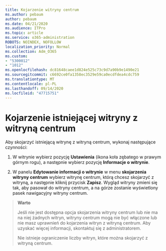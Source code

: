 ```yaml
---
title: Kojarzenie witryny centrum
ms.author: pebaum
author: pebaum
ms.date: 04/21/2020
ms.audience: ITPro
ms.topic: article
ms.service: o365-administration
ROBOTS: NOINDEX, NOFOLLOW
localization_priority: Normal
ms.collection: Adm_O365
ms.custom:
- "5300012"
- "1012"
ms.openlocfilehash: dc81648caee1d824e525c73c9d7a90b9e1490e21
ms.sourcegitcommit: c6692ce0fa1358ec3529e59ca0ecdfdea4cdc759
ms.translationtype: MT
ms.contentlocale: pl-PL
ms.lasthandoff: 09/14/2020
ms.locfileid: "47715751"
---
```

# <a name="associate-existing-site-with-a-hub-site"></a>Kojarzenie istniejącej witryny z witryną centrum

Aby skojarzyć istniejącą witrynę z witryną centrum, wykonaj następujące czynności:
  
1. W witrynie wybierz pozycję **Ustawienia** (ikona koła zębatego w prawym górnym rogu), a następnie wybierz pozycję **Informacje o witrynie**.

2. W panelu **Edytowanie informacji o witrynie** w menu **skojarzenia witryny centrum** wybierz witrynę centrum, którą chcesz skojarzyć z witryną, a następnie kliknij przycisk **Zapisz**. Wygląd witryny zmieni się tak, aby pasował do witryny centrum, a na górze zostanie wyświetlony pasek nawigacyjny witryny centrum.

>**Warto**
>
>Jeśli nie jest dostępna opcja skojarzenia witryny centrum lub nie ma na niej żadnych witryn, witryny centrum mogą nie być włączone lub nie masz uprawnień do kojarzenia witryn z witryną centrum. Aby uzyskać więcej informacji, skontaktuj się z administratorem.
>
>Nie istnieje ograniczenie liczby witryn, które można skojarzyć z witryną centrum.
  